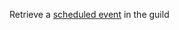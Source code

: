 Retrieve a [scheduled event](https://discord.com/developers/docs/resources/guild-scheduled-event#guild-scheduled-event-object) in the guild